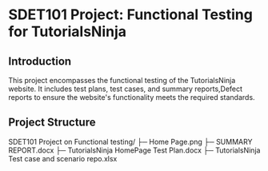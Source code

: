 # SDET101 Project: Functional Testing for TutorialsNinja

## Introduction
This project encompasses the functional testing of the TutorialsNinja website. It includes test plans, test cases, and summary reports,Defect reports to ensure the website's functionality meets the required standards.

## Project Structure

SDET101 Project on Functional testing/
├─ Home Page.png
├─ SUMMARY REPORT.docx
├─ TutorialsNinja HomePage Test Plan.docx
├─ TutorialsNinja Test case and scenario repo.xlsx

